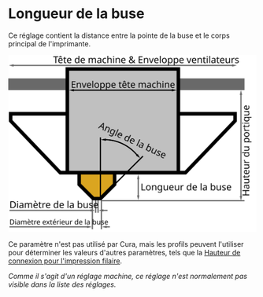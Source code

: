 Longueur de la buse
====
Ce réglage contient la distance entre la pointe de la buse et le corps principal de l'imprimante.

![Dimensions de la tête d'impression](../images/head_dimensions_fr.svg)

Ce paramètre n'est pas utilisé par Cura, mais les profils peuvent l'utiliser pour déterminer les valeurs d'autres paramètres, tels que la [Hauteur de connexion pour l'impression filaire](../experimental/wireframe_height.md).

*Comme il s'agit d'un réglage machine, ce réglage n'est normalement pas visible dans la liste des réglages.*
